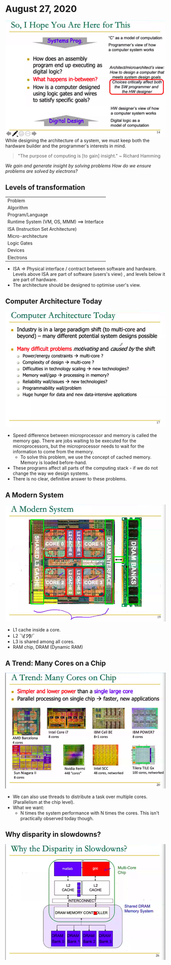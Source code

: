 # August 27, 2020
![So I hope](./static/so_i_hope.png)
While designing the architecture of a system, we must keep both the hardware builder and the programmer's interests in mind.

>"The purpose of computing is [to gain] insight."
>~ Richard Hamming

_We gain and generate insight by solving problems_
_How do we ensure problems are solved by electrons?_

## Levels of transformation
||
|-|
| Problem |
|Algorithm| 
|Program/Language|
|Runtime System (VM, OS, MMM) ==> Interface|
|ISA (Instruction Set Architecture)|
|Micro-architecture|
|Logic Gates|
|Devices|
|Electrons|

- ISA => Physical interface / contract between software and hardware. Levels above ISA are part of software (users's view) , and levels below it are part of hardware.
- The architecture should be designed to optimise user's view.
## Computer Architecture Today
![Computer Architecture Today](./static/comp_arch_today.png)
- Speed difference between microprocessor and memory is called the memory gap. There are jobs waiting to be executed for the microprocessors, but the microprocessor needs to wait for the information to come from the memory. 
	- To solve this problem, we use the concept of cached memory. Memory is loaded before-hand.
- These programs affect all parts of the computing stack - if we do not change the way we design systems.
- There is no clear, definitive answer to these problems.

## A Modern System
![A Modern System](./static/a_modern_system.png)
- L1 cache inside a core. 
- L2 ¯\\___(ツ)___/¯
- L3 is shared among all cores.
- RAM chip, DRAM (Dynamic RAM)

## A Trend: Many Cores on a Chip
![A Trend: Many Cores on a Chip](./static/a_trend.png)
- We can also use threads to distribute a task over multiple cores. (Parallelism at the chip level). 
- What we want:
	- N times the system performance with N times the cores. This isn't practically observed today though.
## Why disparity in slowdowns?
![A Disparity in Slowdowns](./static/why_the_disparity.png)

